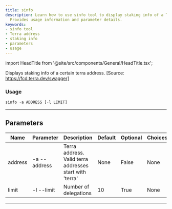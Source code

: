 ```yaml
---
title: sinfo
description: Learn how to use sinfo tool to display staking info of a Terra address.
  Provides usage information and parameter details.
keywords:
- sinfo tool
- Terra address
- staking info
- parameters
- usage
---
```


import HeadTitle from '@site/src/components/General/HeadTitle.tsx';

<HeadTitle title="crypto /defi/sinfo - Reference | OpenBB Terminal Docs" />

Displays staking info of a certain terra address. [Source: https://fcd.terra.dev/swagger]

### Usage

```python wordwrap
sinfo -a ADDRESS [-l LIMIT]
```

---

## Parameters

| Name | Parameter | Description | Default | Optional | Choices |
| ---- | --------- | ----------- | ------- | -------- | ------- |
| address | -a  --address | Terra address. Valid terra addresses start with 'terra' | None | False | None |
| limit | -l  --limit | Number of delegations | 10 | True | None |

---
